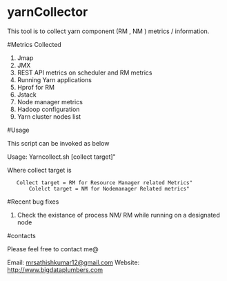 # yarnCollector

This tool is to collect yarn component (RM , NM ) metrics / information.

#Metrics Collected 

1. Jmap
2. JMX
3. REST API metrics on scheduler and RM metrics
4. Running Yarn applications
5. Hprof for RM
6. Jstack
7. Node manager metrics
8. Hadoop configuration
8. Yarn cluster nodes list

#Usage

This script can be invoked as below

Usage: Yarncollect.sh [collect target]"
           
Where collect target is

	   Collect target = RM for Resource Manager related Metrics"
           Colelct target = NM for Nodemanager Related metrics"

#Recent bug fixes

1. Check the existance of process  NM/ RM while running on a designated node 

#contacts 

Please feel free to contact me@

Email:
mrsathishkumar12@gmail.com
Website:
http://www.bigdataplumbers.com
